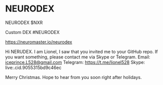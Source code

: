 # NEURODEX
NEURODEX $NXR

Custom DEX #NEURODEX 

https://neuromaster.io/neurodex

Hi NERUDEX.
I am Lionel, I saw that you invited me to your GitHub repo.
If you want something, please contact me via Skype or Telegram.
Email: iceprince.L528@gmail.com
Telegram: https://t.me/lionel528
Skype: live:.cid.9055315bd9c46ec

Merry Christmas.
Hope to hear from you soon right after holidays.

